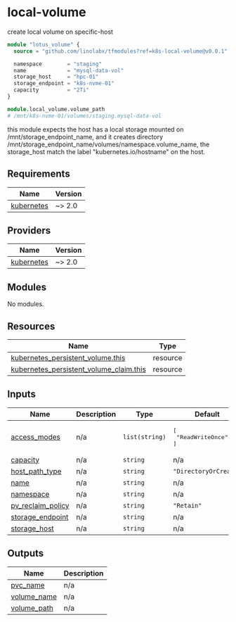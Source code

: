 # local-volume

create local volume on specific-host

```tf
module "lotus_volume" {
  source = "github.com/linolabx/tfmodules?ref=k8s-local-volume@v0.0.1"

  namespace        = "staging"
  name             = "mysql-data-vol"
  storage_host     = "hpc-01"
  storage_endpoint = "k8s-nvme-01"
  capacity         = "2Ti"
}

module.local_volume.volume_path
# /mnt/k8s-nvme-01/volumes/staging.mysql-data-vol
```

this module expects the host has a local storage mounted on /mnt/storage_endpoint_name, and it creates directory /mnt/storage_endpoint_name/volumes/namespace.volume_name, the storage_host match the label "kubernetes.io/hostname" on the host.

## Requirements

| Name                                                                        | Version |
| --------------------------------------------------------------------------- | ------- |
| <a name="requirement_kubernetes"></a> [kubernetes](#requirement_kubernetes) | ~> 2.0  |

## Providers

| Name                                                                  | Version |
| --------------------------------------------------------------------- | ------- |
| <a name="provider_kubernetes"></a> [kubernetes](#provider_kubernetes) | ~> 2.0  |

## Modules

No modules.

## Resources

| Name                                                                                                                                                  | Type     |
| ----------------------------------------------------------------------------------------------------------------------------------------------------- | -------- |
| [kubernetes_persistent_volume.this](https://registry.terraform.io/providers/hashicorp/kubernetes/latest/docs/resources/persistent_volume)             | resource |
| [kubernetes_persistent_volume_claim.this](https://registry.terraform.io/providers/hashicorp/kubernetes/latest/docs/resources/persistent_volume_claim) | resource |

## Inputs

| Name                                                                                 | Description | Type           | Default                               | Required |
| ------------------------------------------------------------------------------------ | ----------- | -------------- | ------------------------------------- | :------: |
| <a name="input_access_modes"></a> [access_modes](#input_access_modes)                | n/a         | `list(string)` | <pre>[<br> "ReadWriteOnce"<br>]</pre> |    no    |
| <a name="input_capacity"></a> [capacity](#input_capacity)                            | n/a         | `string`       | n/a                                   |   yes    |
| <a name="input_host_path_type"></a> [host_path_type](#input_host_path_type)          | n/a         | `string`       | `"DirectoryOrCreate"`                 |    no    |
| <a name="input_name"></a> [name](#input_name)                                        | n/a         | `string`       | n/a                                   |   yes    |
| <a name="input_namespace"></a> [namespace](#input_namespace)                         | n/a         | `string`       | n/a                                   |   yes    |
| <a name="input_pv_reclaim_policy"></a> [pv_reclaim_policy](#input_pv_reclaim_policy) | n/a         | `string`       | `"Retain"`                            |    no    |
| <a name="input_storage_endpoint"></a> [storage_endpoint](#input_storage_endpoint)    | n/a         | `string`       | n/a                                   |   yes    |
| <a name="input_storage_host"></a> [storage_host](#input_storage_host)                | n/a         | `string`       | n/a                                   |   yes    |

## Outputs

| Name                                                                 | Description |
| -------------------------------------------------------------------- | ----------- |
| <a name="output_pvc_name"></a> [pvc_name](#output_pvc_name)          | n/a         |
| <a name="output_volume_name"></a> [volume_name](#output_volume_name) | n/a         |
| <a name="output_volume_path"></a> [volume_path](#output_volume_path) | n/a         |
